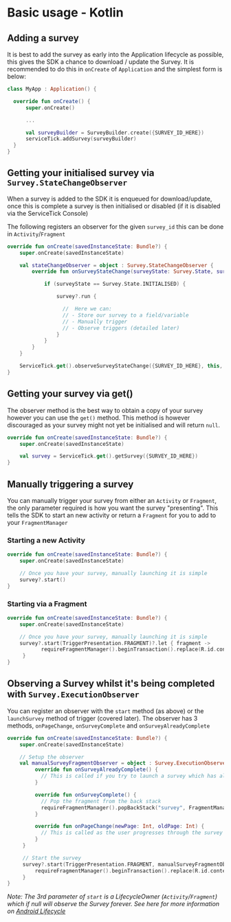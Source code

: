 # Basic usage - Kotlin

## Adding a survey

It is best to add the survey as early into the Application lifecycle as possible, this gives the SDK a chance to download / update the Survey. It is recommended to do this in `onCreate` of `Application` and the simplest form is below:

```Kotlin
class MyApp : Application() {

  override fun onCreate() {
      super.onCreate()

      ...

      val surveyBuilder = SurveyBuilder.create({SURVEY_ID_HERE})
      serviceTick.addSurvey(surveyBuilder)
  }
}
```

## Getting your initialised survey via `Survey.StateChangeObserver`

When a survey is added to the SDK it is enqueued for download/update, once this is complete a survey is then initialised or disabled (if it is disabled via the ServiceTick Console)

The following registers an observer for the given `survey_id` this can be done in `Activity`/`Fragment`

```Kotlin
override fun onCreate(savedInstanceState: Bundle?) {
    super.onCreate(savedInstanceState)

    val stateChangeObserver = object : Survey.StateChangeObserver {
        override fun onSurveyStateChange(surveyState: Survey.State, survey: Survey?) {

            if (surveyState == Survey.State.INITIALISED) {

                survey?.run {

                  //  Here we can:
                  // - Store our survey to a field/variable
                  // - Manually trigger
                  // - Observe triggers (detailed later)
                }
            }
        }
    }

    ServiceTick.get().observeSurveyStateChange({SURVEY_ID_HERE}, this, stateChangeObserver)
}
```

## Getting your survey via get()

The observer method is the best way to obtain a copy of your survey however you can use the `get()` method. This method is however discouraged as your survey might not yet be initialised and will return `null`.

```kotlin
override fun onCreate(savedInstanceState: Bundle?) {
    super.onCreate(savedInstanceState)

    val survey = ServiceTick.get().getSurvey({SURVEY_ID_HERE})
}
```

## Manually triggering a survey
You can manually trigger your survey from either an `Activity` or `Fragment`, the only parameter required is how you want the survey "presenting". This tells the SDK to start an new activity or return a `Fragment` for you to add to your `FragmentManager`

### Starting a new Activity

```Kotlin
override fun onCreate(savedInstanceState: Bundle?) {
    super.onCreate(savedInstanceState)

    // Once you have your survey, manually launching it is simple
    survey?.start()
}
```

### Starting via a Fragment

```Kotlin
override fun onCreate(savedInstanceState: Bundle?) {
    super.onCreate(savedInstanceState)

    // Once you have your survey, manually launching it is simple
    survey?.start(TriggerPresentation.FRAGMENT)?.let { fragment ->
           requireFragmentManager().beginTransaction().replace(R.id.content, fragment, "survey_fragment").addToBackStack("survey").commit()
     }
}
```

## Observing a Survey whilst it's being completed with `Survey.ExecutionObserver`

You can register an observer with the `start` method (as above) or the `launchSurvey` method of trigger (covered later). The observer has 3 methods, `onPageChange`, `onSurveyComplete` and `onSurveyAlreadyComplete`

```Kotlin
override fun onCreate(savedInstanceState: Bundle?) {
    super.onCreate(savedInstanceState)

    // Setup the observer
    val manualSurveyFragmentObserver = object : Survey.ExecutionObserver {
         override fun onSurveyAlreadyComplete() {
           // This is called if you try to launch a survey which has already been completed
         }

         override fun onSurveyComplete() {
           // Pop the fragment from the back stack
           requireFragmentManager().popBackStack("survey", FragmentManager.POP_BACK_STACK_INCLUSIVE)
         }

         override fun onPageChange(newPage: Int, oldPage: Int) {
           // This is called as the user progresses through the survey pages
         }
     }

     // Start the survey
     survey?.start(TriggerPresentation.FRAGMENT, manualSurveyFragmentObserver, requireActivity())?.let { fragment ->
         requireFragmentManager().beginTransaction().replace(R.id.content, fragment, "survey_fragment").addToBackStack("survey").commit()
     }
}
```

_Note: The 3rd parameter of `start` is a LifecycleOwner (`Activity`/`Fragment`) which if null will observe the Survey forever. See here for more information on [Android Lifecycle](https://developer.android.com/topic/libraries/architecture/lifecycle)_
